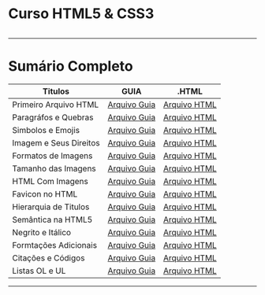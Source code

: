 # Curso HTML5 & CSS3

<img src="https://www.hostinger.com.br/tutoriais/wp-content/uploads/sites/12/2021/11/o-que-e-html.webp" alt="" widht=45>

---

# Sumário Completo

| Titulos                | GUIA                                            | .HTML                                            |
| ---------------------- | ----------------------------------------------- | ------------------------------------------------ |
| Primeiro Arquivo HTML  | [Arquivo Guia](./html.AULAS/aula.001/README.md) | [Arquivo HTML](./html.AULAS/aula.001/index.html) |
| Paragráfos e Quebras   | [Arquivo Guia](./html.AULAS/aula.002/README.md) | [Arquivo HTML](./html.AULAS/aula.002/index.html) |
| Simbolos e Emojis      | [Arquivo Guia](./html.AULAS/aula.003/README.md) | [Arquivo HTML](./html.AULAS/aula.003/index.html) |
| Imagem e Seus Direitos | [Arquivo Guia](./html.AULAS/aula.004/README.md) | [Arquivo HTML](#)                                |
| Formatos de Imagens    | [Arquivo Guia](./html.AULAS/aula.005/README.md) | [Arquivo HTML](#)                                |
| Tamanho das Imagens    | [Arquivo Guia](./html.AULAS/aula.006/README.md) | [Arquivo HTML](#)                                |
| HTML Com Imagens       | [Arquivo Guia](./html.AULAS/aula.007/README.md) | [Arquivo HTML](./html.AULAS/aula.007/index.html) |
| Favicon no HTML        | [Arquivo Guia](./html.AULAS/aula.008/README.md) | [Arquivo HTML](./html.AULAS/aula.008/index.html) |
| Hierarquia de Titulos  | [Arquivo Guia](./html.AULAS/aula.009/README.md) | [Arquivo HTML](./html.AULAS/aula.009/index.html) |
| Semântica na HTML5     | [Arquivo Guia](#)                               | [Arquivo HTML](#)                                |
| Negrito e Itálico      | [Arquivo Guia](./html.AULAS/aula.011/README.md) | [Arquivo HTML](./html.AULAS/aula.011/index.html) |
| Formtações Adicionais  | [Arquivo Guia](./html.AULAS/aula.012/README.md) | [Arquivo HTML](./html.AULAS/aula.012/index.html) |
| Citações e Códigos     | [Arquivo Guia](./html.AULAS/aula.013/README.md) | [Arquivo HTML](./html.AULAS/aula.013/index.html) |
| Listas OL e UL         | [Arquivo Guia](./html.AULAS/aula.014/README.md) | [Arquivo HTML](./html.AULAS/aula.014/index.html) |

---